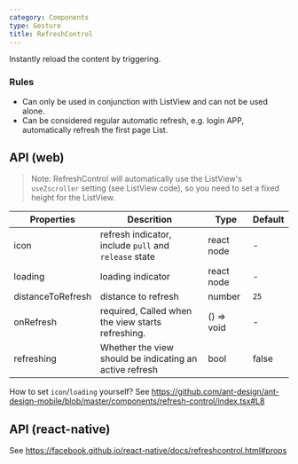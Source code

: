 ```yaml
---
category: Components
type: Gesture
title: RefreshControl
---
```


Instantly reload the content by triggering.

### Rules
- Can only be used in conjunction with ListView and can not be used alone.
- Can be considered regular automatic refresh, e.g. login APP, automatically refresh the first page List.


## API (web)

> Note: RefreshControl will automatically use the ListView's `useZscroller` setting (see ListView code), so you need to set a fixed height for the ListView.

Properties | Descrition | Type | Default
-----------|------------|------|--------
| icon | refresh indicator, include `pull` and `release` state | react node | - |
| loading | loading indicator | react node | - |
| distanceToRefresh | distance to refresh | number | `25` |
| onRefresh | required, Called when the view starts refreshing. | () => void | - |
| refreshing | Whether the view should be indicating an active refresh | bool | false |


How to set `icon`/`loading` yourself? See https://github.com/ant-design/ant-design-mobile/blob/master/components/refresh-control/index.tsx#L8

## API (react-native)
See https://facebook.github.io/react-native/docs/refreshcontrol.html#props
